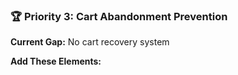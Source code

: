 ### 🏆 Priority 3: Cart Abandonment Prevention

**Current Gap:** No cart recovery system

**Add These Elements:**
